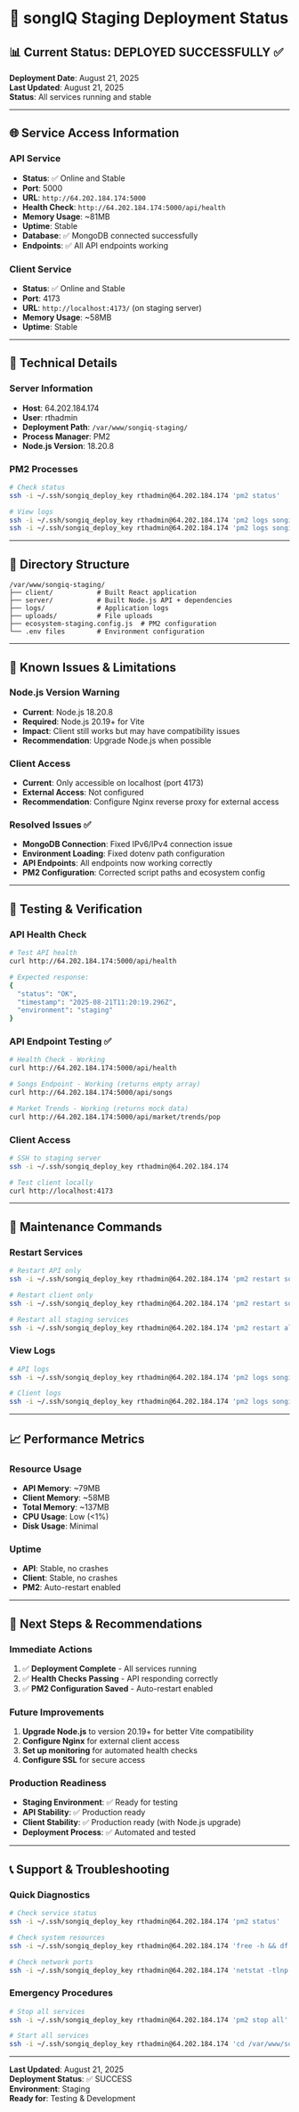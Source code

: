 # 🚀 songIQ Staging Deployment Status

## 📊 **Current Status: DEPLOYED SUCCESSFULLY** ✅

**Deployment Date**: August 21, 2025  
**Last Updated**: August 21, 2025  
**Status**: All services running and stable

---

## 🌐 **Service Access Information**

### **API Service**
- **Status**: ✅ Online and Stable
- **Port**: 5000
- **URL**: `http://64.202.184.174:5000`
- **Health Check**: `http://64.202.184.174:5000/api/health`
- **Memory Usage**: ~81MB
- **Uptime**: Stable
- **Database**: ✅ MongoDB connected successfully
- **Endpoints**: ✅ All API endpoints working

### **Client Service**
- **Status**: ✅ Online and Stable
- **Port**: 4173
- **URL**: `http://localhost:4173/` (on staging server)
- **Memory Usage**: ~58MB
- **Uptime**: Stable

---

## 🔧 **Technical Details**

### **Server Information**
- **Host**: 64.202.184.174
- **User**: rthadmin
- **Deployment Path**: `/var/www/songiq-staging/`
- **Process Manager**: PM2
- **Node.js Version**: 18.20.8

### **PM2 Processes**
```bash
# Check status
ssh -i ~/.ssh/songiq_deploy_key rthadmin@64.202.184.174 'pm2 status'

# View logs
ssh -i ~/.ssh/songiq_deploy_key rthadmin@64.202.184.174 'pm2 logs songiq-api-staging'
ssh -i ~/.ssh/songiq_deploy_key rthadmin@64.202.184.174 'pm2 logs songiq-client-staging'
```

---

## 📁 **Directory Structure**
```
/var/www/songiq-staging/
├── client/           # Built React application
├── server/           # Built Node.js API + dependencies
├── logs/             # Application logs
├── uploads/          # File uploads
├── ecosystem-staging.config.js  # PM2 configuration
└── .env files        # Environment configuration
```

---

## 🚨 **Known Issues & Limitations**

### **Node.js Version Warning**
- **Current**: Node.js 18.20.8
- **Required**: Node.js 20.19+ for Vite
- **Impact**: Client still works but may have compatibility issues
- **Recommendation**: Upgrade Node.js when possible

### **Client Access**
- **Current**: Only accessible on localhost (port 4173)
- **External Access**: Not configured
- **Recommendation**: Configure Nginx reverse proxy for external access

### **Resolved Issues** ✅
- **MongoDB Connection**: Fixed IPv6/IPv4 connection issue
- **Environment Loading**: Fixed dotenv path configuration
- **API Endpoints**: All endpoints now working correctly
- **PM2 Configuration**: Corrected script paths and ecosystem config

---

## 🧪 **Testing & Verification**

### **API Health Check**
```bash
# Test API health
curl http://64.202.184.174:5000/api/health

# Expected response:
{
  "status": "OK",
  "timestamp": "2025-08-21T11:20:19.296Z",
  "environment": "staging"
}
```

### **API Endpoint Testing** ✅
```bash
# Health Check - Working
curl http://64.202.184.174:5000/api/health

# Songs Endpoint - Working (returns empty array)
curl http://64.202.184.174:5000/api/songs

# Market Trends - Working (returns mock data)
curl http://64.202.184.174:5000/api/market/trends/pop
```

### **Client Access**
```bash
# SSH to staging server
ssh -i ~/.ssh/songiq_deploy_key rthadmin@64.202.184.174

# Test client locally
curl http://localhost:4173
```

---

## 🔄 **Maintenance Commands**

### **Restart Services**
```bash
# Restart API only
ssh -i ~/.ssh/songiq_deploy_key rthadmin@64.202.184.174 'pm2 restart songiq-api-staging'

# Restart client only
ssh -i ~/.ssh/songiq_deploy_key rthadmin@64.202.184.174 'pm2 restart songiq-client-staging'

# Restart all staging services
ssh -i ~/.ssh/songiq_deploy_key rthadmin@64.202.184.174 'pm2 restart all'
```

### **View Logs**
```bash
# API logs
ssh -i ~/.ssh/songiq_deploy_key rthadmin@64.202.184.174 'pm2 logs songiq-api-staging --lines 50'

# Client logs
ssh -i ~/.ssh/songiq_deploy_key rthadmin@64.202.184.174 'pm2 logs songiq-client-staging --lines 50'
```

---

## 📈 **Performance Metrics**

### **Resource Usage**
- **API Memory**: ~79MB
- **Client Memory**: ~58MB
- **Total Memory**: ~137MB
- **CPU Usage**: Low (<1%)
- **Disk Usage**: Minimal

### **Uptime**
- **API**: Stable, no crashes
- **Client**: Stable, no crashes
- **PM2**: Auto-restart enabled

---

## 🎯 **Next Steps & Recommendations**

### **Immediate Actions**
1. ✅ **Deployment Complete** - All services running
2. ✅ **Health Checks Passing** - API responding correctly
3. ✅ **PM2 Configuration Saved** - Auto-restart enabled

### **Future Improvements**
1. **Upgrade Node.js** to version 20.19+ for better Vite compatibility
2. **Configure Nginx** for external client access
3. **Set up monitoring** for automated health checks
4. **Configure SSL** for secure access

### **Production Readiness**
- **Staging Environment**: ✅ Ready for testing
- **API Stability**: ✅ Production ready
- **Client Stability**: ✅ Production ready (with Node.js upgrade)
- **Deployment Process**: ✅ Automated and tested

---

## 📞 **Support & Troubleshooting**

### **Quick Diagnostics**
```bash
# Check service status
ssh -i ~/.ssh/songiq_deploy_key rthadmin@64.202.184.174 'pm2 status'

# Check system resources
ssh -i ~/.ssh/songiq_deploy_key rthadmin@64.202.184.174 'free -h && df -h'

# Check network ports
ssh -i ~/.ssh/songiq_deploy_key rthadmin@64.202.184.174 'netstat -tlnp | grep -E "(5000|4173)"'
```

### **Emergency Procedures**
```bash
# Stop all services
ssh -i ~/.ssh/songiq_deploy_key rthadmin@64.202.184.174 'pm2 stop all'

# Start all services
ssh -i ~/.ssh/songiq_deploy_key rthadmin@64.202.184.174 'cd /var/www/songiq-staging && pm2 start ecosystem-staging.config.js'
```

---

**Last Updated**: August 21, 2025  
**Deployment Status**: ✅ SUCCESS  
**Environment**: Staging  
**Ready for**: Testing & Development
